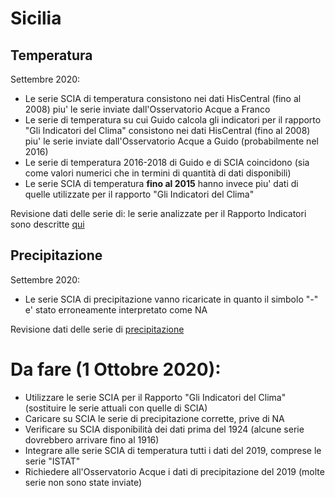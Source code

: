 # Sicilia


## Temperatura

Settembre 2020:
- Le serie SCIA di temperatura consistono nei dati HisCentral (fino al 2008) piu' le serie inviate dall'Osservatorio Acque a Franco
- Le serie di temperatura su cui Guido calcola gli indicatori per il rapporto "Gli Indicatori del Clima" consistono nei dati HisCentral (fino al 2008) 
piu' le serie inviate dall'Osservatorio Acque a Guido (probabilmente nel 2016)
- Le serie di temperatura 2016-2018 di Guido e di SCIA coincidono (sia come valori numerici che in termini di quantità di dati disponibili)
- Le serie SCIA di temperatura **fino al 2015** hanno invece piu' dati di quelle utilizzate per il rapporto "Gli Indicatori del Clima"

Revisione dati delle serie di: le serie analizzate per il Rapporto Indicatori sono descritte [qui](./md/temperatura.md)

## Precipitazione

Settembre 2020:
- Le serie SCIA di precipitazione vanno ricaricate in quanto il simbolo "-" e' stato erroneamente interpretato come NA

Revisione dati delle serie di [precipitazione](./md/precipitazione.md)

# Da fare (1 Ottobre 2020):
- Utilizzare le serie SCIA per il Rapporto "Gli Indicatori del Clima" (sostituire le serie attuali con quelle di SCIA)
- Caricare su SCIA le serie di precipitazione corrette, prive di NA
- Verificare su SCIA disponibilità dei dati prima del 1924 (alcune serie dovrebbero arrivare fino al 1916)
- Integrare alle serie SCIA di temperatura tutti i dati del 2019, comprese le serie "ISTAT"
- Richiedere all'Osservatorio Acque i dati di precipitazione del 2019 (molte serie non sono state inviate)

